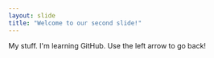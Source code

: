 ```yaml
---
layout: slide
title: "Welcome to our second slide!"
---
```

My stuff. I'm learning GitHub.
Use the left arrow to go back!
